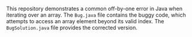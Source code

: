 This repository demonstrates a common off-by-one error in Java when iterating over an array.  The `Bug.java` file contains the buggy code, which attempts to access an array element beyond its valid index. The `BugSolution.java` file provides the corrected version.